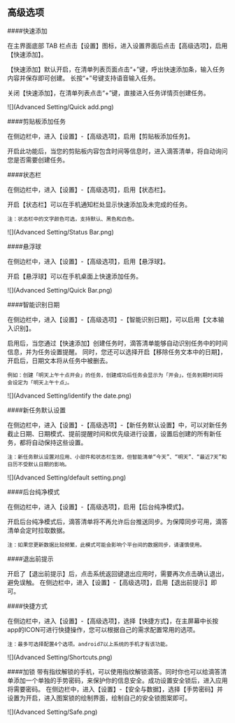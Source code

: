 ## 高级选项

####快速添加

在主界面底部 TAB 栏点击【设置】图标，进入设置界面后点击【高级选项】，启用【快速添加】。

【快速添加】默认开启，在清单列表页面点击“+”键，呼出快速添加条，输入任务内容并保存即可创建。 长按“+”号键支持语音输入任务。

关闭【快速添加】，在清单列表点击“+”键，直接进入任务详情页创建任务。

![](Advanced Setting/Quick add.png)

####剪贴板添加任务

在侧边栏中，进入【设置】-【高级选项】，启用【剪贴板添加任务】。

开启此功能后，当您的剪贴板内容包含时间等信息时，进入滴答清单，将自动询问您是否需要创建任务。

####状态栏

在侧边栏中，进入【设置】-【高级选项】，启用【状态栏】。

开启【状态栏】可以在手机通知栏处显示快速添加及未完成的任务。

`注：状态栏中的文字颜色可选，支持默认、黑色和白色。`

![](Advanced Setting/Status Bar.png)

####悬浮球

在侧边栏中，进入【设置】-【高级选项】，启用【悬浮球】。

开启【悬浮球】可以在手机桌面上快速添加任务。

![](Advanced Setting/Quick Bar.png)

####智能识别日期

在侧边栏中，进入【设置】-【高级选项】-【智能识别日期】，可以启用【文本输入识别】。

启用后，当您通过【快速添加】创建任务时，滴答清单能够自动识别任务中的时间信息，并为任务设置提醒。
同时，您还可以选择开启【移除任务文本中的日期】，开启后，日期文本将从任务中被删去。

`例如：创建「明天上午十点开会」的任务，创建成功后任务会显示为「开会」，任务到期时间将会设定为「明天上午十点」。`

![](Advanced Setting/identify the date.png)

####新任务默认设置

在侧边栏中，进入【设置】-【高级选项】-【新任务默认设置】中，可以对新任务截止日期、日期模式、提前提醒时间和优先级进行设置，设置后创建的所有新任务，都将自动保持这些设置。

`注：新任务默认设置对应用、小部件和状态栏生效，但智能清单“今天”、“明天”、“最近7天”和日历不受默认日期的影响。`

![](Advanced Setting/default setting.png)

####后台纯净模式

在侧边栏中，进入【设置】-【高级选项】，启用【后台纯净模式】。

开启后台纯净模式后，滴答清单将不再允许后台推送同步。为保障同步可用，滴答清单会定时拉取数据。

`注：如果您更新数据比较频繁，此模式可能会影响个平台间的数据同步，请谨慎使用。`

####退出前提示

开启了【退出前提示】后，点击系统返回键退出应用时，需要再次点击确认退出，避免误触。
在侧边栏中，进入【设置】-【高级选项】，启用【退出前提示】即可。

####快捷方式

在侧边栏中，进入【设置】-【高级选项】，选择【快捷方式】，在主屏幕中长按app的ICON可进行快捷操作，您可以根据自己的需求配置常用的选项。

`注：最多可选择配置4个选项。android7以上系统的手机才有该功能。`

![](Advanced Setting/Shortcuts.png)

####加锁
带有指纹解锁的手机，可以使用指纹解锁滴答。同时你也可以给滴答清单添加一个单独的手势密码，来保护你的信息安全。成功设置安全锁后，进入应用将需要密码。
在侧边栏中，进入【设置】-【安全与数据】，选择【手势密码】并设置为开启，进入图案锁的绘制界面，绘制自己的安全锁图案即可。

![](Advanced Setting/Safe.png)
